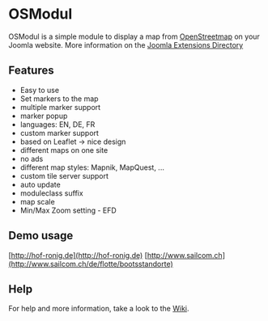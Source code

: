# OSModul
OSModul is a simple module to display a map from [OpenStreetmap](https://openstreetmap.org) on your Joomla website. More information on the [Joomla Extensions Directory](https://extensions.joomla.org/profile/extension/maps-a-weather/maps-a-locations/osmodul)


## Features
- Easy to use
- Set markers to the map
- multiple marker support
- marker popup
- languages: EN, DE, FR
- custom marker support
- based on Leaflet -> nice design
- different maps on one site
- no ads
- different map styles: Mapnik, MapQuest, ...
- custom tile server support
- auto update
- moduleclass suffix
- map scale
- Min/Max Zoom setting  - EFD

## Demo usage
[http://hof-ronig.de](http://hof-ronig.de)
[http://www.sailcom.ch](http://www.sailcom.ch/de/flotte/bootsstandorte)

## Help
For help and more information, take a look to the [Wiki](https://github.com/Schlumpf/osmodul/wiki).
